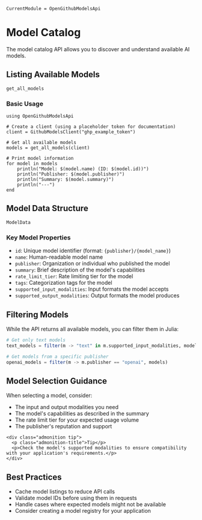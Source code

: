 ```@meta
CurrentModule = OpenGithubModelsApi
```
# Model Catalog

The model catalog API allows you to discover and understand available AI models.

## Listing Available Models

```@docs
get_all_models
```

### Basic Usage

```@example models
using OpenGithubModelsApi

# Create a client (using a placeholder token for documentation)
client = GithubModelsClient("ghp_example_token")

# Get all available models
models = get_all_models(client)

# Print model information
for model in models
    println("Model: $(model.name) (ID: $(model.id))")
    println("Publisher: $(model.publisher)")
    println("Summary: $(model.summary)")
    println("---")
end
```

## Model Data Structure

```@docs
ModelData
```

### Key Model Properties

- `id`: Unique model identifier (format: `{publisher}/{model_name}`)
- `name`: Human-readable model name
- `publisher`: Organization or individual who published the model
- `summary`: Brief description of the model's capabilities
- `rate_limit_tier`: Rate limiting tier for the model
- `tags`: Categorization tags for the model
- `supported_input_modalities`: Input formats the model accepts
- `supported_output_modalities`: Output formats the model produces

## Filtering Models

While the API returns all available models, you can filter them in Julia:

```julia
# Get only text models
text_models = filter(m -> "text" in m.supported_input_modalities, models)

# Get models from a specific publisher
openai_models = filter(m -> m.publisher == "openai", models)
```

## Model Selection Guidance

When selecting a model, consider:

- The input and output modalities you need
- The model's capabilities as described in the summary
- The rate limit tier for your expected usage volume
- The publisher's reputation and support

```@raw html
<div class="admonition tip">
  <p class="admonition-title">Tip</p>
  <p>Check the model's supported modalities to ensure compatibility with your application's requirements.</p>
</div>
```

## Best Practices

- Cache model listings to reduce API calls
- Validate model IDs before using them in requests
- Handle cases where expected models might not be available
- Consider creating a model registry for your application